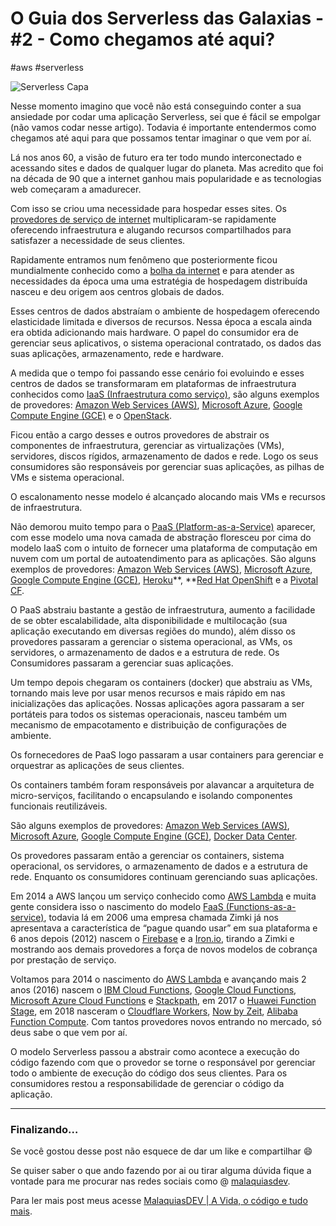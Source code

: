 # O Guia dos Serverless das Galaxias - #2 - Como chegamos até aqui?
#aws #serverless


![Serverless Capa](https://i.ibb.co/c8N8sTg/serverless-capa.jpg)

Nesse momento imagino que você não está conseguindo conter a sua ansiedade por codar uma aplicação Serverless, sei que é fácil se empolgar (não vamos codar nesse artigo). Todavia é importante entendermos como chegamos até aqui para que possamos tentar imaginar o que vem por aí.

Lá nos anos 60, a visão de futuro era ter todo mundo interconectado e acessando sites e dados de qualquer lugar do planeta. Mas acredito que foi na década de 90 que a internet ganhou mais popularidade e as tecnologias web começaram a amadurecer.

Com isso se criou uma necessidade para hospedar esses sites. Os [provedores de serviço de internet](https://pt.wikipedia.org/wiki/Fornecedor_de_acesso_à_internet) multiplicaram-se rapidamente oferecendo infraestrutura e alugando recursos compartilhados para satisfazer a necessidade de seus clientes. 

Rapidamente entramos num fenômeno que posteriormente ficou mundialmente conhecido como a [bolha da internet](https://pt.wikipedia.org/wiki/Bolha_da_Internet) e para atender as necessidades da época uma uma estratégia de hospedagem distribuída nasceu e deu origem aos centros globais de dados. 

Esses centros de dados abstraíam o ambiente de hospedagem oferecendo elasticidade limitada e diversos de recursos. Nessa época a escala ainda era obtida adicionando mais hardware. O papel do consumidor era de gerenciar seus aplicativos, o sistema operacional contratado, os dados das suas aplicações, armazenamento, rede e hardware.

A medida que o tempo foi passando esse cenário foi evoluindo e esses centros de dados se transformaram em plataformas de infraestrutura conhecidos como [IaaS (Infraestrutura como serviço)](https://azure.microsoft.com/pt-br/overview/what-is-iaas/), são alguns exemplos de provedores: [Amazon Web Services (AWS)](https://aws.amazon.com/), [Microsoft Azure](https://azure.microsoft.com/pt-br/), [Google Compute Engine (GCE)](https://cloud.google.com/?hl=pt) e o [OpenStack](https://www.openstack.org).

Ficou então a cargo desses e outros provedores de abstrair os componentes de infraestrutura, gerenciar as virtualizações (VMs), servidores, discos rígidos, armazenamento de dados e rede. Logo os seus consumidores são responsáveis por gerenciar suas aplicações, as pilhas de VMs e sistema operacional.

O escalonamento nesse modelo é alcançado alocando mais VMs e recursos de infraestrutura.

Não demorou muito tempo para o [PaaS (Platform-as-a-Service)](https://azure.microsoft.com/pt-br/overview/what-is-paas/) aparecer, com esse modelo uma nova camada de abstração floresceu por cima do modelo IaaS com o intuito de fornecer uma plataforma de computação em nuvem com um portal de autoatendimento para as aplicações. São alguns exemplos de provedores: [Amazon Web Services (AWS)](https://aws.amazon.com/), [Microsoft Azure](https://azure.microsoft.com/pt-br/), [Google Compute Engine (GCE)](https://cloud.google.com/?hl=pt), [Heroku](https://www.heroku.com)**, **[Red Hat OpenShift](https://www.redhat.com/pt-br/technologies/cloud-computing/openshift) e a [Pivotal CF](https://pivotal.io/platform). 

O PaaS abstraiu bastante a gestão de infraestrutura, aumento a facilidade de se obter escalabilidade, alta disponibilidade e multilocação (sua aplicação executando em diversas regiões do mundo), além disso os provedores passaram a gerenciar o sistema operacional, as VMs, os servidores, o armazenamento de dados e a estrutura de rede. Os Consumidores passaram a gerenciar suas aplicações.

Um tempo depois chegaram os containers (docker) que abstraiu as VMs, tornando mais leve por usar menos recursos e mais rápido em nas inicializações das aplicações. Nossas aplicações agora passaram a ser portáteis para todos os sistemas operacionais, nasceu também um mecanismo de empacotamento e distribuição de configurações de ambiente.

Os fornecedores de PaaS logo passaram a usar containers para gerenciar e orquestrar as aplicações de seus clientes.

Os containers também foram responsáveis por alavancar a arquitetura de micro-serviços, facilitando o encapsulando e isolando componentes funcionais reutilizáveis. 

São alguns exemplos de provedores: [Amazon Web Services (AWS)](https://aws.amazon.com/), [Microsoft Azure](https://azure.microsoft.com/pt-br/), [Google Compute Engine (GCE)](https://cloud.google.com/?hl=pt), [Docker Data Center](https://hub.docker.com).

Os provedores passaram então a gerenciar os containers, sistema operacional, os servidores, o armazenamento de dados e a estrutura de rede. Enquanto os consumidores continuam gerenciando suas aplicações.

Em 2014 a AWS lançou um serviço conhecido como [AWS Lambda](https://aws.amazon.com/pt/lambda/) e muita gente considera isso o nascimento do modelo [FaaS (Functions-as-a-service)](https://vertigo.com.br/o-que-e-faas-function-as-a-service-2/), todavia lá em 2006 uma empresa chamada Zimki já nos apresentava a característica de “pague quando usar” em sua plataforma e 6 anos depois (2012) nascem o [Firebase](https://firebase.google.com/?hl=pt-BR) e a [Iron.io](https://www.iron.io), tirando a Zimki e mostrando aos demais provedores a força de novos modelos de cobrança por prestação de serviço.

Voltamos para 2014 o nascimento do [AWS Lambda](https://aws.amazon.com/pt/lambda/) e avançando mais 2 anos (2016) nascem o [IBM Cloud Functions](https://www.ibm.com/br-pt/cloud/functions), [Google Cloud Functions](https://cloud.google.com/functions/?hl=pt-br), [Microsoft Azure Cloud Functions](https://azure.microsoft.com/pt-br/services/functions/) e [Stackpath](https://www.stackpath.com), em 2017 o [Huawei Function Stage](http://www.huaweicloud.com/en-us/product/functionstage.html), em 2018 nasceram o [Cloudflare Workers](https://www.cloudflare.com/pt-br/products/cloudflare-workers/), [Now by Zeit](https://zeit.co/now), [Alibaba Function Compute](https://www.alibabacloud.com/products/function-compute). Com tantos provedores novos entrando no mercado, só deus sabe o que vem por aí. 

O modelo Serverless passou a abstrair como acontece a execução do código fazendo com que o provedor se torne o responsável por gerenciar todo o ambiente de execução do código dos seus clientes. Para os consumidores restou a responsabilidade de gerenciar o código da aplicação.

- - - -
### Finalizando…
Se você gostou desse post não esquece de dar um like e compartilhar 😄

Se quiser saber o que ando fazendo por ai ou tirar alguma dúvida fique a vontade para me procurar nas redes sociais como @ [malaquiasdev](https://twitter.com/malaquiasdev).

Para ler mais post meus acesse [MalaquiasDEV | A Vida, o código e tudo mais](http://malaquias.dev).